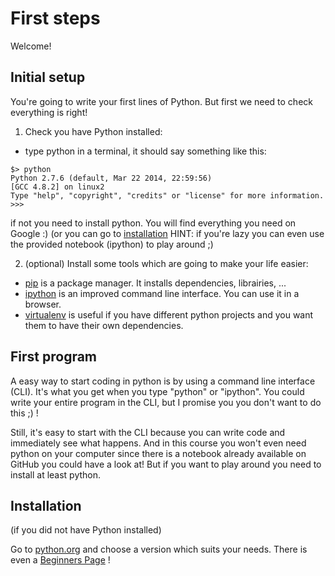 # First steps

Welcome!


## Initial setup
You're going to write your first lines of Python. But first we need to check everything is right!

1. Check you have Python installed:
  - type python in a terminal, it should say something like this:
```
$> python
Python 2.7.6 (default, Mar 22 2014, 22:59:56) 
[GCC 4.8.2] on linux2
Type "help", "copyright", "credits" or "license" for more information.
>>> 
```
if not you need to install python. You will find everything you need on Google :) (or you can go to [installation](#installation)
HINT: if you're lazy you can even use the provided notebook (ipython) to play around ;)

2. (optional) Install some tools which are going to make your life easier:
  - [pip](https://pypi.python.org/pypi/pip) is a package manager. It installs dependencies, librairies, ...
  - [ipython](http://ipython.org/) is an improved command line interface. You can use it in a browser.
  - [virtualenv](https://virtualenv.pypa.io/en/latest/) is useful if you have different python projects and you want them to have their own dependencies.


## First program

A easy way to start coding in python is by using a command line interface (CLI). It's what you get when you type "python" or "ipython".
You could write your entire program in the CLI, but I promise you you don't want to do this ;) !

Still, it's easy to start with the CLI because you can write code and immediately see what happens. And in this course you won't even need python on your computer since there is a notebook already available on GitHub you could have a look at! But if you want to play around you need to install at least python.


## Installation
<a name="installation"></a>

(if you did not have Python installed)

Go to [python.org](https://www.python.org/downloads/) and choose a version which suits your needs.
There is even a [Beginners Page](https://wiki.python.org/moin/BeginnersGuide/Download) !

